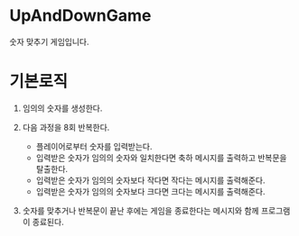 # UpAndDownGame

숫자 맞추기 게임입니다.

# 기본로직

1. 임의의 숫자를 생성한다. 
2. 다음 과정을 8회 반복한다.
    - 플레이어로부터 숫자를 입력받는다. 
    - 입력받은 숫자가 임의의 숫자와 일치한다면 축하 메시지를 출력하고 반복문을 탈출한다. 
    - 입력받은 숫자가 임의의 숫자보다 작다면 작다는 메시지를 출력해준다. 
    - 입력받은 숫자가 임의의 숫자보다 크다면 크다는 메시지를 출력해준다. 
    
4. 숫자를 맞추거나 반복문이 끝난 후에는 게임을 종료한다는 메시지와 함께 프로그램이 종료된다.
